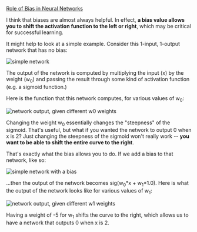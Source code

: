 
[Role of Bias in Neural Networks][0]

I think that biases are almost always helpful.  In effect, **a bias value allows you to shift the activation function to the left or right**, which may be critical for successful learning.

It might help to look at a simple example.  Consider this 1-input, 1-output network that has no bias:

![simple network][1]

The output of the network is computed by multiplying the input (x) by the weight (w<sub>0</sub>) and passing the result through some kind of activation function (e.g. a sigmoid function.)

Here is the function that this network computes, for various values of w<sub>0</sub>:

![network output, given different w0 weights][2]

Changing the weight w<sub>0</sub> essentially changes the "steepness" of the sigmoid.  That's useful, but what if you wanted the network to output 0 when x is 2?  Just changing the steepness of the sigmoid won't really work -- **you want to be able to shift the entire curve to the right**.

That's exactly what the bias allows you to do.  If we add a bias to that network, like so:

![simple network with a bias][3]

...then the output of the network becomes sig(w<sub>0</sub>*x + w<sub>1</sub>*1.0).  Here is what the output of the network looks like for various values of w<sub>1</sub>:

![network output, given different w1 weights][4]

Having a weight of -5 for w<sub>1</sub> shifts the curve to the right, which allows us to have a network that outputs 0 when x is 2.

  [0]: https://stackoverflow.com/a/2499936
  [1]: https://i.stack.imgur.com/bI2Tm.gif
  [2]: https://i.stack.imgur.com/ddyfr.png
  [3]: https://i.stack.imgur.com/oapHD.gif
  [4]: https://i.stack.imgur.com/t2mC3.png